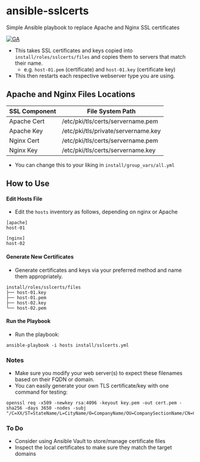 # ansible-sslcerts
Simple Ansible playbook to replace Apache and Nginx SSL certificates

[![GA](https://github.com/sadsfae/ansible-sslcerts/actions/workflows/ansible-lint.yml/badge.svg)](https://github.com/sadsfae/ansible-sslcerts/actions)

* This takes SSL certificates and keys copied into `install/roles/sslcerts/files` and copies them to servers that match their name.
  - e.g. `host-01.pem` (certificate) and `host-01.key` (certificate key)
* This then restarts each respective webserver type you are using.

## Apache and Nginx Files Locations

| SSL Component | File System Path                    |
| --------------|-------------------------------------|
| Apache Cert   | /etc/pki/tls/certs/servername.pem   |
| Apache Key    | /etc/pki/tls/private/servername.key |
| Nginx Cert    | /etc/pki/tls/certs/servername.pem   |
| Nginx Key     | /etc/pki/tls/certs/servername.key   |

* You can change this to your liking in `install/group_vars/all.yml`

## How to Use
#### Edit Hosts File
* Edit the `hosts` inventory as follows, depending on nginx or Apache

```
[apache]
host-01

[nginx]
host-02
```
#### Generate New Certificates
* Generate certificates and keys via your preferred method and name them appropriately.

```
install/roles/sslcerts/files
├── host-01.key
├── host-01.pem
├── host-02.key
└── host-02.pem
```

#### Run the Playbook

* Run the playbook:
```
ansible-playbook -i hosts install/sslcerts.yml
```

### Notes
* Make sure you modify your web server(s) to expect these filenames based on their FQDN or domain.
* You can easily generate your own TLS certificate/key with one command for testing:

```
openssl req -x509 -newkey rsa:4096 -keyout key.pem -out cert.pem -sha256 -days 3650 -nodes -subj "/C=XX/ST=StateName/L=CityName/O=CompanyName/OU=CompanySectionName/CN=CommonNameOrHostname"
```

### To Do
* Consider using Ansible Vault to store/manage certificate files
* Inspect the local certificates to make sure they match the target domains
